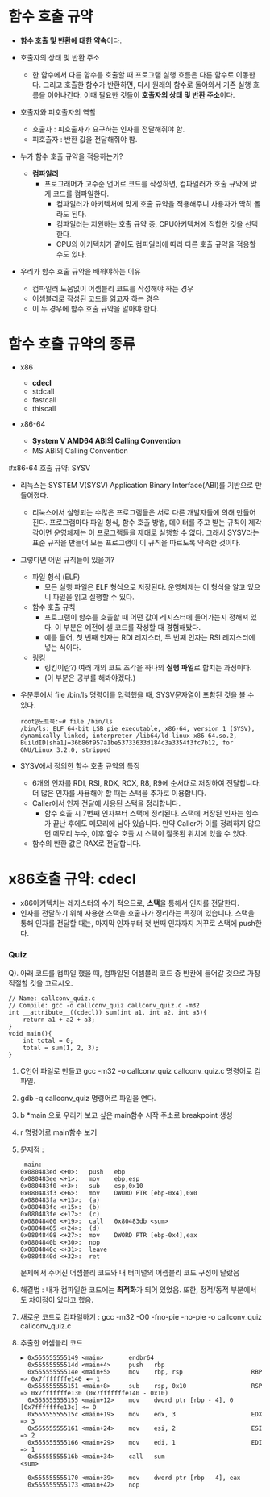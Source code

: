 #  함수 호출 규약
  - **함수 호출 및 반환에 대한 약속**이다.

  - 호출자의 상태 및 반환 주소
    - 한 함수에서 다른 함수를 호출할 때 프로그램 실행 흐름은 다른 함수로 이동한다. 그리고 호출한 함수가 반환하면, 다시 원래의 함수로 돌아와서 기존 실행 흐름을 이어나간다. 이때 필요한 것들이 **호출자의 상태 및 반환 주소**이다.
   
  - 호출자와 피호출자의 역할
    - 호출자 : 피호출자가 요구하는 인자를 전달해줘야 함.
    - 피호출자 : 반환 값을 전달해줘야 함.

  - 누가 함수 호출 규약을 적용하는가?
    - **컴파일러**
      - 프로그래머가 고수준 언어로 코드를 작성하면, 컴파일러가 호출 규약에 맞게 코드를 컴파일한다.
        - 컴파일러가 아키텍처에 맞게 호출 규약을 적용해주니 사용자가 딱히 몰라도 된다.
        - 컴파일러는 지원하는 호출 규약 중, CPU아키텍처에 적합한 것을 선택한다.
        - CPU의 아키텍처가 같아도 컴파일러에 따라 다른 호출 규약을 적용할 수도 있다.
          
  - 우리가 함수 호출 규약을 배워야하는 이유
    - 컴파일러 도움없이 어셈블리 코드를 작성해야 하는 경우
    - 어셈블리로 작성된 코드를 읽고자 하는 경우
    - 이 두 경우에 함수 호출 규약을 알아야 한다.
   


# 함수 호출 규약의 종류
  - x86
    - **cdecl**
    - stdcall
    - fastcall
    - thiscall

  - x86-64
    - **System V AMD64 ABI의 Calling Convention**
    - MS ABI의 Calling Convention
   


#x86-64 호출 규약: SYSV
  - 리눅스는 SYSTEM V(SYSV) Application Binary Interface(ABI)를 기반으로 만들어졌다.
    - 리눅스에서 실행되는 수많은 프로그램들은 서로 다른 개발자들에 의해 만들어진다. 프로그램마다 파일 형식, 함수 호출 방법, 데이터를 주고 받는 규칙이 제각각이면 운영체제는 이 프로그램들을 제대로 실행할 수 없다. 그래서 SYSV라는 표준 규칙을 만들어 모든 프로그램이 이 규칙을 따르도록 약속한 것이다.
   
  - 그렇다면 어떤 규칙들이 있을까?
    - 파일 형식 (ELF)
      - 모든 실행 파일은 ELF 형식으로 저장된다. 운영체제는 이 형식을 알고 있으니 파일을 읽고 실행할 수 있다.
    - 함수 호출 규칙
      - 프로그램이 함수를 호출할 때 어떤 값이 레지스터에 들어가는지 정해져 있다. 이 부분은 예전에 셀 코드를 작성할 때 경험해봤다.
      - 예를 들어, 첫 번째 인자는 RDI 레지스터, 두 번째 인자는 RSI 레지스터에 넣는 식이다.
    - 링킹
      - 링킹이란?) 여러 개의 코드 조각을 하나의 **실행 파일**로 합치는 과정이다.
      - (이 부분은 공부를 해봐야겠다.)

  - 우분투에서  file /bin/ls 명령어를 입력했을 때, SYSV문자열이 포함된 것을 볼 수 있다.
    ```
    root@노트북:~# file /bin/ls
    /bin/ls: ELF 64-bit LSB pie executable, x86-64, version 1 (SYSV), dynamically linked, interpreter /lib64/ld-linux-x86-64.so.2, BuildID[sha1]=36b86f957a1be53733633d184c3a3354f3fc7b12, for GNU/Linux 3.2.0, stripped
    ```

  - SYSV에서 정의한 함수 호출 규약의 특징
    - 6개의 인자를 RDI, RSI, RDX, RCX, R8, R9에 순서대로 저장하여 전달합니다. 더 많은 인자를 사용해야 할 때는 스택을 추가로 이용합니다.
    - Caller에서 인자 전달에 사용된 스택을 정리합니다.
      - 함수 호출 시 7번째 인자부터 스택에 정리된다. 스택에 저장된 인자는 함수가 끝난 후에도 메모리에 남아 있습니다. 만약 Caller가 이를 정리하지 않으면 메모리 누수, 이후 함수 호출 시 스택이 잘못된 위치에 있을 수 있다.
    - 함수의 반환 값은 RAX로 전달합니다.



# x86호출 규약: cdecl
  - x86아키텍처는 레지스터의 수가 적으므로, **스택**을 통해서 인자를 전달한다.
  -  인자를 전달하기 위해 사용한 스택을 호출자가 정리하는 특징이 있습니다. 스택을 통해 인자를 전달할 때는, 마지막 인자부터 첫 번째 인자까지 거꾸로 스택에 push한다.



### Quiz
Q). 아래 코드를 컴파일 했을 때, 컴파일된 어셈블리 코드 중 빈칸에 들어갈 것으로 가장 적절할 것을 고르시오.
```
// Name: callconv_quiz.c
// Compile: gcc -o callconv_quiz callconv_quiz.c -m32
int __attribute__((cdecl)) sum(int a1, int a2, int a3){
	return a1 + a2 + a3;
}
void main(){
	int total = 0;
	total = sum(1, 2, 3);
}
```
  1) C언어 파일로 만들고 gcc -m32 -o callconv_quiz callconv_quiz.c   명령어로 컴파일.
  2) gdb -q callconv_quiz 명령어로 파일을 연다.
  3) b *main 으로 우리가 보고 싶은 main함수 시작 주소로 breakpoint 생성
  4) r 명령어로 main함수 보기
  5) 문제점 : 
     ```
      main:   
     0x080483ed <+0>:	push   ebp
     0x080483ee <+1>:	mov    ebp,esp
     0x080483f0 <+3>:	sub    esp,0x10
     0x080483f3 <+6>:	mov    DWORD PTR [ebp-0x4],0x0
     0x080483fa <+13>:	(a)
     0x080483fc <+15>:	(b)
     0x080483fe <+17>:	(c)
     0x08048400 <+19>:	call   0x80483db <sum>
     0x08048405 <+24>:	(d)
     0x08048408 <+27>:	mov    DWORD PTR [ebp-0x4],eax
     0x0804840b <+30>:	nop
     0x0804840c <+31>:	leave  
     0x0804840d <+32>:	ret 
     ```
     문제에서 주어진 어셈블리 코드와 내 터미널의 어셈블리 코드 구성이 달랐음

  6) 해결법 : 내가 컴파일한 코드에는 **최적화**가 되어 있었음. 또한, 정적/동적 부분에서도 차이점이 있다고 했음.
  7) 새로운 코드로 컴파일하기  :  gcc -m32 -O0 -fno-pie -no-pie -o callconv_quiz callconv_quiz.c
  8) 추출한 어셈블리 코드
     ```
     ► 0x555555555149 <main>       endbr64
       0x55555555514d <main+4>     push   rbp
       0x55555555514e <main+5>     mov    rbp, rsp                   RBP => 0x7fffffffe140 ◂— 1
       0x555555555151 <main+8>     sub    rsp, 0x10                  RSP => 0x7fffffffe130 (0x7fffffffe140 - 0x10)
       0x555555555155 <main+12>    mov    dword ptr [rbp - 4], 0     [0x7fffffffe13c] <= 0
       0x55555555515c <main+19>    mov    edx, 3                     EDX => 3
       0x555555555161 <main+24>    mov    esi, 2                     ESI => 2
       0x555555555166 <main+29>    mov    edi, 1                     EDI => 1
       0x55555555516b <main+34>    call   sum                         <sum>
    
       0x555555555170 <main+39>    mov    dword ptr [rbp - 4], eax
       0x555555555173 <main+42>    nop
     ```

